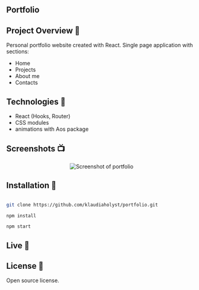 ## Portfolio

## Project Overview 🎉
Personal portfolio website created with React.
Single page application with sections: 
- Home
- Projects
- About me
- Contacts

## Technologies 🔧

- React (Hooks, Router)
- CSS modules
- animations with Aos package

## Screenshots 📺

<p align="center">
    <img src="" alt="Screenshot of portfolio">
</p>

## Installation 💾
```bash

git clone https://github.com/klaudiaholyst/portfolio.git

npm install

npm start

```
## Live 📍


## License 🔱
Open source license.
